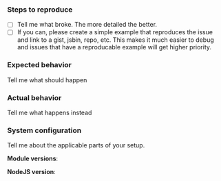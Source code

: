 ### Steps to reproduce

- [ ] Tell me what broke. The more detailed the better.
- [ ] If you can, please create a simple example that reproduces the issue and link to a gist, jsbin, repo, etc. This makes it much easier to debug and issues that have a reproducable example will get higher priority.

### Expected behavior
Tell me what should happen

### Actual behavior
Tell me what happens instead

### System configuration

Tell me about the applicable parts of your setup.

**Module versions**:

**NodeJS version**: